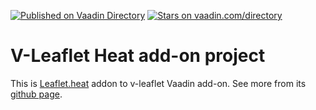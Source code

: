 [![Published on Vaadin  Directory](https://img.shields.io/badge/Vaadin%20Directory-published-00b4f0.svg)](https://vaadin.com/directory/component/v-leaflet-heat)
[![Stars on vaadin.com/directory](https://img.shields.io/vaadin-directory/star/v-leaflet-heat.svg)](https://vaadin.com/directory/component/v-leaflet-heat)

# V-Leaflet Heat add-on project

This is [Leaflet.heat](https://github.com/Leaflet/Leaflet.heat) addon to v-leaflet Vaadin add-on. See more from its [github page](https://github.com/mstahv/v-leaflet).
